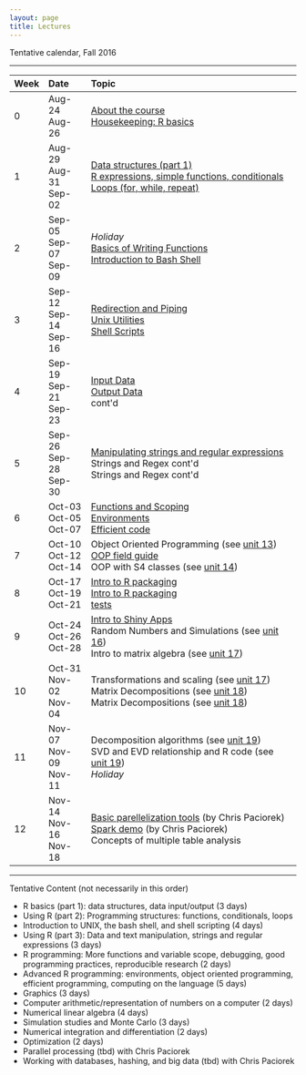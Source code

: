 ```yaml
---
layout: page
title: Lectures
---
```


Tentative calendar, Fall 2016

-----

<table>
  <thead>
    <tr>
      <th align="left">Week</th>
      <th align="left">Date</th>
      <th align="left">Topic</th>
    </tr>
  </thead>
  <tbody>
    <tr>
      <td>0</td>
      <td>
        Aug-24<br>
        Aug-26
      </td>
      <td>
        <a href="00-about-course">About the course</a><br>
        <a href="00-housekeeping">Housekeeping: R basics</a><br>
      </td>
    </tr>
    <tr>
      <td>1</td>
      <td>
        Aug-29<br>
        Aug-31<br>
        Sep-02
      </td>
      <td>
        <a href="01-data-structures">Data structures (part 1)</a><br>
        <a href="01-expressions-control-flow">R expressions, simple functions, conditionals</a><br>
        <a href="01-expressions-control-flow">Loops (for, while, repeat)</a>
      </td>
    </tr>
    <tr>
      <td>2</td>
      <td>
        Sep-05<br>
        Sep-07<br>
        Sep-09
      </td>
      <td>
        <em>Holiday</em><br>
        <a href="01-writing-functions">Basics of Writing Functions</a><br>
        <a href="02-bash-introduction">Introduction to Bash Shell</a>
      </td>
    </tr>
    <tr>
      <td>3</td>
      <td>
        Sep-12<br>
        Sep-14<br>
        Sep-16
      </td>
      <td>
        <a href="02-redirection-piping">Redirection and Piping</a><br>
        <a href="02-unix-utilities">Unix Utilities</a><br>
        <a href="02-shell-scripts">Shell Scripts</a>
      </td>
    </tr>
    <tr>
      <td>4</td>
      <td>
        Sep-19<br>
        Sep-21<br>
        Sep-23
      </td>
      <td>
        <a href="03-input-data">Input Data</a><br>
        <a href="03-output-data">Output Data</a><br>
        cont'd
      </td>
    </tr>
    <tr>
      <td>5</td>
      <td>
        Sep-26<br>
        Sep-28<br>
        Sep-30
      </td>
      <td>
        <a href="04-strings">Manipulating strings and regular expressions</a><br>
        Strings and Regex cont'd<br>
        Strings and Regex cont'd
      </td>
    </tr>
    <tr>
      <td>6</td>
      <td>
        Oct-03<br>
        Oct-05<br>
        Oct-07
      </td>
      <td>
        <a href="http://adv-r.had.co.nz/Functions.html" target="_blank">Functions and Scoping</a><br>
        <a href="http://adv-r.had.co.nz/Environments.html" target="_blank">Environments</a><br>
        <a href="http://adv-r.had.co.nz/Performance.html" target="_blank">Efficient code</a>
      </td>
    </tr>
    <tr>
      <td>7</td>
      <td>
        Oct-10<br>
        Oct-12<br>
        Oct-14
      </td>
      <td>
        Object Oriented Programming (see <a href="https://github.com/ucb-stat243/stat243-fall-2016/blob/master/units/13-programming-s3classes.pdf" target="_blank">unit 13</a>)<br>
        <a href="http://adv-r.had.co.nz/OO-essentials.html" target="_target">OOP field guide</a><br>
        OOP with S4 classes (see <a href="https://github.com/ucb-stat243/stat243-fall-2016/blob/master/units/14-programming-s4classes.pdf" target="_blank">unit 14</a>)
      </td>
    </tr>
    <tr>
      <td>8</td>
      <td>
        Oct-17<br>
        Oct-19<br>
        Oct-21
      </td>
      <td>
        <a href="http://r-pkgs.had.co.nz/" target="_target">Intro to R packaging</a><br>
        <a href="http://r-pkgs.had.co.nz/" target="_target">Intro to R packaging</a><br>
        <a href="http://r-pkgs.had.co.nz/tests.html" target="_target">tests</a>
      </td>
    </tr>
    <tr>
      <td>9</td>
      <td>
        Oct-24<br>
        Oct-26<br>
        Oct-28
      </td>
      <td>
        <a href="http://shiny.rstudio.com/tutorial/" target="_target">Intro to Shiny Apps</a><br>
        Random Numbers and Simulations (see <a href="https://github.com/ucb-stat243/stat243-fall-2016/blob/master/units/16-random-simulations.pdf" target="_blank">unit 16</a>)<br>
        Intro to matrix algebra (see <a href="https://github.com/ucb-stat243/stat243-fall-2016/blob/master/units/17-matrix-algebra.pdf" target="_blank">unit 17</a>)
      </td>
    </tr>
    <tr>
      <td>10</td>
      <td>
        Oct-31<br>
        Nov-02<br>
        Nov-04
      </td>
      <td>
        Transformations and scaling (see <a href="https://github.com/ucb-stat243/stat243-fall-2016/blob/master/units/17-matrix-algebra.pdf" target="_blank">unit 17</a>)<br>
        Matrix Decompositions (see <a href="https://github.com/ucb-stat243/stat243-fall-2016/blob/master/units/18-matrix-decompositions.pdf">unit 18</a>)<br>
        Matrix Decompositions (see <a href="https://github.com/ucb-stat243/stat243-fall-2016/blob/master/units/18-matrix-decompositions.pdf">unit 18</a>)
      </td>
    </tr>
    <tr>
      <td>11</td>
      <td>
        Nov-07<br>
        Nov-09<br>
        Nov-11
      </td>
      <td>
        Decomposition algorithms (see <a href="https://github.com/ucb-stat243/stat243-fall-2016/blob/master/units/19-nipals-als-normalized-weights.R">unit 19</a>)<br>
        SVD and EVD relationship and R code (see <a href="https://github.com/ucb-stat243/stat243-fall-2016/blob/master/units/19-svd-evd.R">unit 19</a>)<br>
        <em>Holiday</em>
      </td>
    </tr>
    <tr>
      <td>12</td>
      <td>
        Nov-14<br>
        Nov-16<br>
        Nov-18
      </td>
      <td>
        <a href="https://github.com/berkeley-scf/tutorial-parallel-basics" target="_blank">Basic parellelization tools</a> (by Chris Paciorek)<br>
        <a href="https://github.com/berkeley-scf/spark-stat243-2016" target="_blank">Spark demo</a> (by Chris Paciorek)<br>
        <a>Concepts of multiple table analysis</a>
      </td>
    </tr>
  </tbody>
 </table>


-----

Tentative Content (not necessarily in this order)

- R basics (part 1): data structures, data input/output (3 days)
- Using R (part 2): Programming structures: functions, conditionals, loops
- Introduction to UNIX, the bash shell, and shell scripting (4 days)
- Using R (part 3): Data and text manipulation, strings and regular expressions (3 days)
- R programming: More functions and variable scope, debugging, good 
programming practices, reproducible research (2 days)
- Advanced R programming: environments, object oriented programming, efficient
 programming, computing on the language (5 days)
- Graphics (3 days)
- Computer arithmetic/representation of numbers on a computer (2 days)
- Numerical linear algebra (4 days)
- Simulation studies and Monte Carlo (3 days)
- Numerical integration and differentiation (2 days)
- Optimization (2 days)
- Parallel processing (tbd) with Chris Paciorek
- Working with databases, hashing, and big data (tbd) with Chris Paciorek

